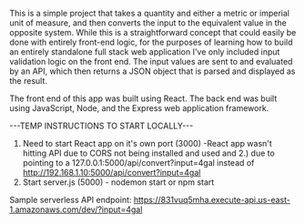 This is a simple project that takes a quantity and either a metric or imperial unit of measure, and then converts the input to the equivalent value in the opposite system. While this is a straightforward concept that could easily be done with entirely front-end logic, for the purposes of learning how to build an entirely standalone full stack web application I've only included input validation logic on the front end. The input values are sent to and evaluated by an API, which then returns a JSON object that is parsed and displayed as the result. 

The front end of this app was built using React. The back end was built using JavaScript, Node, and the Express web application framework.

---TEMP INSTRUCTIONS TO START LOCALLY---
1. Need to start React app on it's own port (3000)
    -React app wasn't hitting API due to CORS not being installed and used and 2.) due
    to pointing to a 127.0.0.1:5000/api/convert?input=4gal instead of
    http://192.168.1.10:5000/api/convert?input=4gal
2. Start server.js (5000) - nodemon start or npm start



Sample serverless API endpoint: 
https://831vuq5mha.execute-api.us-east-1.amazonaws.com/dev/?input=4gal